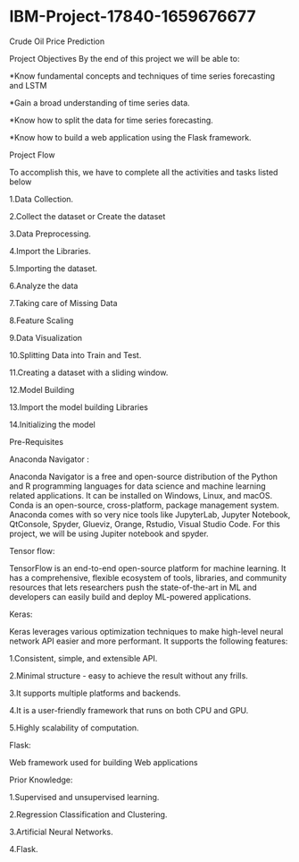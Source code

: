 # IBM-Project-17840-1659676677
Crude Oil Price Prediction

Project Objectives
By the end of this project we will be able to:

*Know fundamental concepts and techniques of time series forecasting and LSTM

*Gain a broad understanding of time series data.

*Know how to split the data for time series forecasting.

*Know how to build a web application using the Flask framework.



Project Flow

To accomplish this, we have to complete all the activities and tasks listed below

1.Data Collection.

2.Collect the dataset or Create the dataset

3.Data Preprocessing.

4.Import the Libraries.

5.Importing the dataset.

6.Analyze the data

7.Taking care of Missing Data

8.Feature Scaling

9.Data Visualization

10.Splitting Data into Train and Test.

11.Creating a dataset with a sliding window.

12.Model Building

13.Import the model building Libraries

14.Initializing the model



Pre-Requisites


Anaconda Navigator :

Anaconda Navigator is a free and open-source distribution of the Python and R programming languages for data science and machine learning related applications. It can be installed on Windows, Linux, and macOS. Conda is an open-source, cross-platform, package management system. Anaconda comes with so very nice tools like JupyterLab, Jupyter Notebook, QtConsole, Spyder, Glueviz, Orange, Rstudio, Visual Studio Code. For this project, we will be using Jupiter notebook and spyder.

Tensor flow:

TensorFlow is an end-to-end open-source platform for machine learning. It has a comprehensive, flexible ecosystem of tools, libraries, and community resources that lets researchers push the state-of-the-art in ML and developers can easily build and deploy ML-powered applications.

Keras:

Keras leverages various optimization techniques to make high-level neural network API easier and more performant. It supports the following features:

1.Consistent, simple, and extensible API.

2.Minimal structure - easy to achieve the result without any frills.

3.It supports multiple platforms and backends.

4.It is a user-friendly framework that runs on both CPU and GPU.

5.Highly scalability of computation.

Flask:

Web framework used for building Web applications

Prior Knowledge:

1.Supervised and unsupervised learning.

2.Regression Classification and Clustering.

3.Artificial Neural Networks.

4.Flask.



